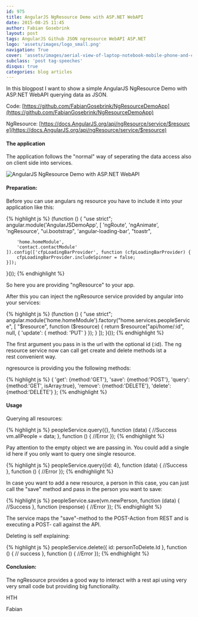 ```yaml
---
id: 975
title: AngularJS NgResource Demo with ASP.NET WebAPI
date: 2015-08-25 11:45
author: Fabian Gosebrink
layout: post
tags: AngularJS Github JSON ngresource WebAPI ASP.NET
logo: 'assets/images/logo_small.png'
navigation: True
cover: 'assets/images/aerial-view-of-laptop-notebook-mobile-phone-and-coffee-cup-on-wooden-table.jpg'
subclass: 'post tag-speeches'
disqus: true
categories: blog articles
---
```


In this blogpost I want to show a simple AngularJS NgResource Demo with ASP.NET WebAPI querying data as JSON.

Code: [https://github.com/FabianGosebrink/NgResourceDemoApp](https://github.com/FabianGosebrink/NgResourceDemoApp)

NgResource: [https://docs.AngularJS.org/api/ngResource/service/$resource](https://docs.AngularJS.org/api/ngResource/service/$resource)

#### The application

The application follows the "normal" way of seperating the data access also on client side into services.

![AngularJS NgResource Demo with ASP.NET WebAPI]({{site.baseurl}}assets/articles/wp-content/uploads/2015/08/folders.png)

#### Preparation:

Before you can use angulars ng resource you have to include it into your application like this:

{% highlight js %}
(function () {
    "use strict";
    angular.module('AngularJSDemoApp',
    [
        'ngRoute',
        'ngAnimate',
        'ngResource',
        "ui.bootstrap",
        'angular-loading-bar',
        "toastr",

        'home.homeModule',
        'contact.contactModule'
    ]).config(['cfpLoadingBarProvider', function (cfpLoadingBarProvider) {
        cfpLoadingBarProvider.includeSpinner = false;
    }]);
}());
{% endhighlight %}

So here you are providing "ngResource" to your app.

After this you can inject the ngResource service provided by angular into your services:

{% highlight js %}
(function () {
    "use strict";
    angular.module('home.homeModule').factory("home.services.peopleService",
        [
            "$resource", 
            function ($resource) {
                return $resource("api/home/:id", null,
                {
                    'update': {
                        method: 'PUT'
                    }
                });
            }
        ]);
}());
{% endhighlight %}

The first argument you pass in is the url with the optional id (:id). The ng resource service now can call get create and delete methods ist a rest convenient way.

ngresource is providing you the following methods:

{% highlight js %}
{ 
  'get':    {method:'GET'},
  'save':   {method:'POST'},
  'query':  {method:'GET', isArray:true},
  'remove': {method:'DELETE'},
  'delete': {method:'DELETE'} 
};
{% endhighlight %}

#### Usage
    
Querying all resources:

{% highlight js %}
peopleService.query({},
    function (data) {
        //Success
        vm.allPeople = data;
    },
    function () {
        //Error
    });
{% endhighlight %}

Pay attention to the empty object we are passing in. You could add a single id here if you only want to query one single resource.

{% highlight js %}
peopleService.query({id: 4},
    function (data) {
        //Success
    },
    function () {
        //Error
    });
{% endhighlight %}

In case you want to add a new resource, a person in this case, you can just call the "save" method and pass in the person you want to save:

{% highlight js %}
peopleService.save(vm.newPerson,
    function (data) {
        //Success
    },
    function (response) {
        //Error
    });
{% endhighlight %}

The service maps the "save"-method to the POST-Action from REST and is executing a POST- call against the API.

Deleting is self explaining:

{% highlight js %}
peopleService.delete({ id: personToDelete.Id }, 
    function () {
        // success
    }, function () {
        //Error
    });
{% endhighlight %}

#### Conclusion:

The ngResource provides a good way to interact with a rest api using very very small code but providing big functionality.

HTH

Fabian
